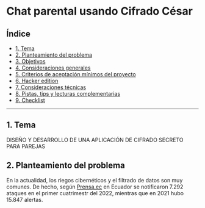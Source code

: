 # Chat parental usando Cifrado César

## Índice

* [1. Tema](#1-tema)
* [2. Planteamiento del problema](#2-planteamiento-del-problema)
* [3. Objetivos](#3-objetivos)
* [4. Consideraciones generales](#4-consideraciones-generales)
* [5. Criterios de aceptación mínimos del proyecto](#5-criterios-de-aceptación-mínimos-del-proyecto)
* [6. Hacker edition](#6-hacker-edition)
* [7. Consideraciones técnicas](#7-consideraciones-técnicas)
* [8. Pistas, tips y lecturas complementarias](#8-pistas-tips-y-lecturas-complementarias)
* [9. Checklist](#9-checklist)

***

## 1. Tema
DISEÑO Y DESARROLLO DE UNA APLICACIÓN DE CIFRADO SECRETO PARA PAREJAS

## 2. Planteamiento del problema

En la actualidad, los riegos cibernéticos y el filtrado de datos son muy comunes. De hecho, según [Prensa.ec](https://prensa.ec/2022/06/22/ecuador-es-uno-de-los-paises-mas-vulnerables-para-los-ciberdelincuentes/#:~:text=En%20Ecuador%2C%20de%20acuerdo%20con,demuestra%20que%20desde%20el%20primer) 
en Ecuador se notificaron 7.292 ataques en el primer cuatrimestr del 2022, mientras que en 2021 hubo 15.847 alertas.
